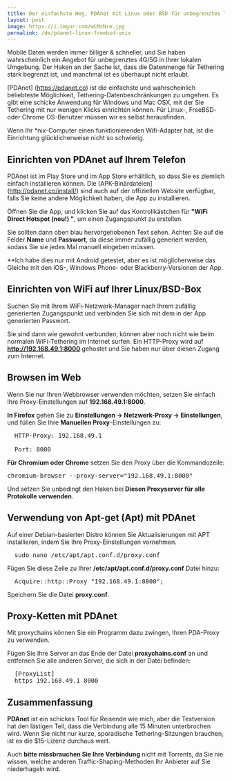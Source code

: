 ```yaml
---
title: Der einfachste Weg, PDAnet mit Linux oder BSD für unbegrenztes Tethering zu nutzen
layout: post
image: https://i.imgur.com/wLMcNre.jpg
permalink: /de/pdanet-linux-freebsd-unix
---
```


Mobile Daten werden immer billiger & schneller, und Sie haben wahrscheinlich ein Angebot für unbegrenztes 4G/5G in Ihrer lokalen Umgebung. Der Haken an der Sache ist, dass die Datenmenge für Tethering stark begrenzt ist, und manchmal ist es überhaupt nicht erlaubt.

[PDAnet] (https://pdanet.co) ist die einfachste und wahrscheinlich beliebteste Möglichkeit, Tethering-Datenbeschränkungen zu umgehen. Es gibt eine schicke Anwendung für Windows und Mac OSX, mit der Sie Tethering mit nur wenigen Klicks einrichten können. Für Linux-, FreeBSD- oder Chrome OS-Benutzer müssen wir es selbst herausfinden.

Wenn Ihr *nix-Computer einen funktionierenden Wifi-Adapter hat, ist die Einrichtung glücklicherweise nicht so schwierig.

## Einrichten von PDAnet auf Ihrem Telefon

PDAnet ist im Play Store und im App Store erhältlich, so dass Sie es ziemlich einfach installieren können. Die [APK-Binärdateien] (http://pdanet.co/install/) sind auch auf der offiziellen Website verfügbar, falls Sie keine andere Möglichkeit haben, die App zu installieren.

Öffnen Sie die App, und klicken Sie auf das Kontrollkästchen für **"WiFi Direct Hotspot (neu!) "**, um einen Zugangspunkt zu erstellen.

Sie sollten dann oben blau hervorgehobenen Text sehen. Achten Sie auf die Felder **Name** und **Passwort**, da diese immer zufällig generiert werden, sodass Sie sie jedes Mal manuell eingeben müssen.

**Ich habe dies nur mit Android getestet, aber es ist möglicherweise das Gleiche mit den iOS-, Windows Phone- oder Blackberry-Versionen der App.

## Einrichten von WiFi auf Ihrer Linux/BSD-Box

Suchen Sie mit Ihrem WiFi-Netzwerk-Manager nach Ihrem zufällig generierten Zugangspunkt und verbinden Sie sich mit dem in der App generierten Passwort.

Sie sind dann wie gewohnt verbunden, können aber noch nicht wie beim normalen WiFi-Tethering im Internet surfen. Ein HTTP-Proxy wird auf **http://192.168.49.1:8000** gehostet und Sie haben nur über diesen Zugang zum Internet.

## Browsen im Web

Wenn Sie nur Ihren Webbrowser verwenden möchten, setzen Sie einfach Ihre Proxy-Einstellungen auf **192.168.49.1:8000**.

**In Firefox** gehen Sie zu **Einstellungen -> Netzwerk-Proxy -> Einstellungen**, und füllen Sie Ihre **Manuellen Proxy**-Einstellungen zu:

<pre>
  HTTP-Proxy: 192.168.49.1 

  Port: 8000
</pre>

**Für Chromium oder Chrome** setzen Sie den Proxy über die Kommandozeile:

<pre>
chromium-browser --proxy-server="192.168.49.1:8000"
</pre>

Und setzen Sie unbedingt den Haken bei **Diesen Proxyserver für alle Protokolle verwenden**.

## Verwendung von Apt-get (Apt) mit PDAnet

Auf einer Debian-basierten Distro können Sie Aktualisierungen mit APT installieren, indem Sie Ihre Proxy-Einstellungen vornehmen.

<pre>
  sudo nano /etc/apt/apt.conf.d/proxy.conf
</pre>

Fügen Sie diese Zeile zu Ihrer **/etc/apt/apt.conf.d/proxy.conf** Datei hinzu:

<pre>
  Acquire::http::Proxy "192.168.49.1:8000";
</pre>

Speichern Sie die Datei **proxy.conf**. 

## Proxy-Ketten mit PDAnet

Mit proxychains können Sie ein Programm dazu zwingen, Ihren PDA-Proxy zu verwenden.

Fügen Sie Ihre Server an das Ende der Datei **proxychains.conf** an und entfernen Sie alle anderen Server, die sich in der Datei befinden:

<pre>
  [ProxyList]
  https 192.168.49.1 8000
</pre>

## Zusammenfassung

**PDAnet** ist ein schickes Tool für Reisende wie mich, aber die Testversion hat den lästigen Teil, dass die Verbindung alle 15 Minuten unterbrochen wird. Wenn Sie nicht nur kurze, sporadische Tethering-Sitzungen brauchen, ist es die $15-Lizenz durchaus wert.

Auch **bitte missbrauchen Sie Ihre Verbindung** nicht mit Torrents, da Sie nie wissen, welche anderen Traffic-Shaping-Methoden Ihr Anbieter auf Sie niederhageln wird.
